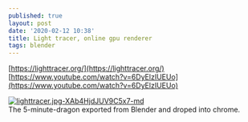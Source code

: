 ```yaml
---
published: true
layout: post
date: '2020-02-12 10:38'
title: Light tracer, online gpu renderer
tags: blender 
---
```

[https://lighttracer.org/](https://lighttracer.org/)  
[https://www.youtube.com/watch?v=6DyElzIUEUo](https://www.youtube.com/watch?v=6DyElzIUEUo)

[![lighttracer.jpg-XAb4HjdJUV9C5x7-md](https://i.imgur.com/Rydmu21l.jpg)](https://i.imgur.com/Rydmu21.jpg)  
The 5-minute-dragon exported from Blender and droped into chrome.
